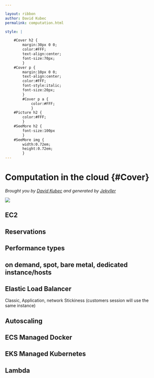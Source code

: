 ```yaml
---

layout: ribbon
author: David Kubec
permalink: computation.html

style: |

    #Cover h2 {
        margin:30px 0 0;
        color:#FFF;
        text-align:center;
        font-size:70px;
        }
    #Cover p {
        margin:10px 0 0;
        text-align:center;
        color:#FFF;
        font-style:italic;
        font-size:20px;
        }
        #Cover p a {
            color:#FFF;
            }
    #Picture h2 {
        color:#FFF;
        }
    #SeeMore h2 {
        font-size:100px
        }
    #SeeMore img {
        width:0.72em;
        height:0.72em;
        }
---
```


# Computation in the cloud {#Cover}

*Brought you by [David Kubec](https://vsechnovcloudu.github.io/website/) and generated by [Jekyller](https://github.com/shower/jekyller)*

![](img/corpident/cover.jpg)
<!-- photo by unsplash -->

## EC2

## Reservations

## Performance types

## on demand, spot, bare metal, dedicated instance/hosts

## Elastic Load Balancer

Classic, Application, network
Stickiness (customers session will use the same instance)

## Autoscaling

## ECS Managed Docker

## EKS Managed Kubernetes

## Lambda
